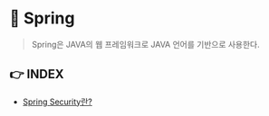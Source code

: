 # 🌸 Spring

> Spring은 JAVA의 웹 프레임워크로 JAVA 언어를 기반으로 사용한다.

## 👉 INDEX

 + [Spring Security란?](/Spring-security/spring-security.md)